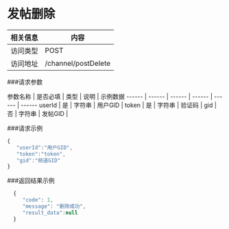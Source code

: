# 发帖删除
 相关信息 | 内容
 ------ | ------
 访问类型 | POST
 访问地址 | /channel/postDelete

###请求参数

 参数名称 | 是否必填 | 类型 | 说明 | 示例数据
 ------ | ------ | ------ | ------ | ------ | ------
 userId | 是 | 字符串 | 用户GID | 
 token | 是 | 字符串 | 验证码 | 
 gid | 否 | 字符串 | 发帖GID | 

###请求示例
```javascript
{
   "userId":"用户GID",
   "token":"token",
   "gid":"频道GID"
}
```

###返回结果示例

```javascript
  {
     "code": 1,
     "message": "删除成功",
     "result_data":null
  }



```
